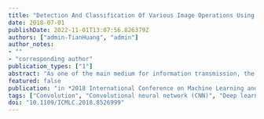 ```yaml
---
title: "Detection And Classification Of Various Image Operations Using Deep Learning Technology"
date: 2018-07-01
publishDate: 2022-11-01T13:07:56.826379Z
authors: ["admin-TianHuang", "admin"]
author_notes:
- ""
- "corresponding author"
publication_types: ["1"]
abstract: "As one of the main medium for information transmission, the digital imagecan be easily tampered during transmission. It is becoming more and more important to identifywhether the given image is an original image or a processed image. In this paper, we propose acompact universal feature based on spatial domain in virtue of some latest image forensic methods and design a multi-class classification scheme using the deep learning technique, to identify and furthermore classify the various normal image operations. According to the experimental results, the proposed method can well detect and classify the multiple common image post-processing operations. And the comparison with the existing feature shows the better performance of the proposed method."
featured: false
publication: "in *2018 International Conference on Machine Learning and Cybernetics (ICMLC)*"
tags: ["Convolution", "Convolutional neural network (CNN)", "Deep learning technique", "Digital images", "Feature extraction", "Filtering", "Image coding", "Image post-processing Operations detection", "Quantization (signal)", "Spatial rich model (SRM)"]
doi: "10.1109/ICMLC.2018.8526999"
---
```


